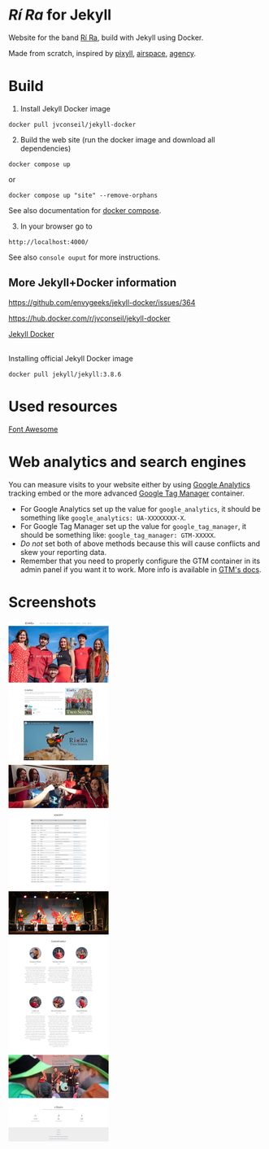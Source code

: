 # _Rí Ra_ for Jekyll

Website for the band [Rí Ra](http://rira.cz/), build with Jekyll using Docker.

Made from scratch, inspired by [pixyll](https://github.com/johnotander/pixyll), [airspace](https://github.com/luminousrubyist/airspace-jekyll), [agency](https://github.com/y7kim/agency-jekyll-theme).


# Build


1. Install Jekyll Docker image

```shell
docker pull jvconseil/jekyll-docker
```


2. Build the web site (run the docker image and download all dependencies)

```shell
docker compose up
```

or

```shell
docker compose up "site" --remove-orphans
```

See also documentation for [docker compose](https://docs.docker.com/compose/overview/).


3. In your browser go to

```shell
http://localhost:4000/
```

See also `console ouput` for more instructions.



## More Jekyll+Docker information

https://github.com/envygeeks/jekyll-docker/issues/364

https://hub.docker.com/r/jvconseil/jekyll-docker

[Jekyll Docker](https://github.com/envygeeks/jekyll-docker)

\
Installing official Jekyll Docker image
```shell
docker pull jekyll/jekyll:3.8.6
```


# Used resources

[Font Awesome](https://fontawesome.com/v4/icons/)


# Web analytics and search engines

You can measure visits to your website either by using [Google Analytics](https://www.google.com/analytics/) tracking embed or the more advanced [Google Tag Manager](https://www.google.com/analytics/tag-manager/) container.
* For Google Analytics set up the value for `google_analytics`, it should be something like `google_analytics: UA-XXXXXXXX-X`.
* For Google Tag Manager set up the value for `google_tag_manager`, it should be something like: `google_tag_manager: GTM-XXXXX`.
* _Do not_ set both of above methods because this will cause conflicts and skew your reporting data.
* Remember that you need to properly configure the GTM container in its admin panel if you want it to work. More info is available in [GTM's docs](https://www.google.com/analytics/tag-manager/resources/).

# Screenshots

![Screenshot](./images/screenshots/web-screenshot-full.jpg)